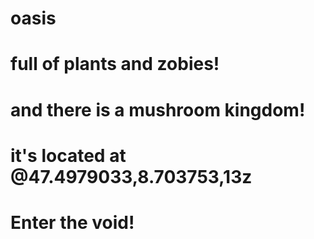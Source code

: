 # oasis
# full of plants and zobies!
# and there is a mushroom kingdom!
# it's located at @47.4979033,8.703753,13z
# Enter the void!
